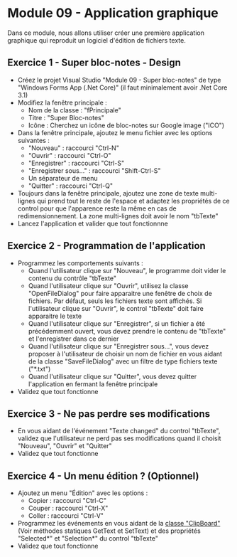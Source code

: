 # Module 09 - Application graphique

Dans ce module, nous allons utiliser créer une première application graphique qui reproduit un logiciel d'édition de fichiers texte.

## Exercice 1 - Super bloc-notes - Design

- Créez le projet Visual Studio "Module 09 - Super bloc-notes" de type "Windows Forms App (.Net Core)" (il faut minimalement avoir .Net Core 3.1)
- Modifiez la fenêtre principale :
  - Nom de la classe : "fPrincipale"
  - Titre : "Super Bloc-notes"
  - Icône : Cherchez un icône de bloc-notes sur Google image ("ICO")
- Dans la fenêtre principale, ajoutez le menu fichier avec les options suivantes :
  - "Nouveau" : raccourci "Ctrl-N"
  - "Ouvrir" : raccourci "Ctrl-O"
  - "Enregistrer" : raccourci "Ctrl-S"
  - "Enregistrer sous..." : raccourci "Shift-Ctrl-S"
  - Un séparateur de menu
  - "Quitter" : raccourci "Ctrl-Q"
- Toujours dans la fenêtre principale, ajoutez une zone de texte multi-lignes qui prend tout le reste de l'espace et adaptez les propriétés de ce control pour que l'apparence reste la même en cas de redimensionnement. La zone multi-lignes doit avoir le nom "tbTexte"
- Lancez l'application et valider que tout fonctionnne

## Exercice 2 - Programmation de l'application

- Programmez les comportements suivants :
  - Quand l'utilisateur clique sur "Nouveau", le programme doit vider le contenu du contrôle "tbTexte"
  - Quand l'utilisateur clique sur "Ouvrir", utilisez la classe "OpenFileDialog" pour faire apparaitre une fenêtre de choix de fichiers. Par défaut, seuls les fichiers texte sont affichés. Si l'utilisateur clique sur "Ouvrir", le control "tbTexte" doit faire apparaitre le texte
  - Quand l'utilisateur clique sur "Enregistrer", si un fichier a été précédemment ouvert, vous devez prendre le contenu de "tbTexte" et l'enregistrer dans ce dernier
  - Quand l'utilisateur clique sur "Enregistrer sous...", vous devez proposer à l'utilisateur de choisir un nom de fichier en vous aidant de la classe "SaveFileDialog" avec un filtre de type fichiers texte ("*.txt")
  - Quand l'utilisateur clique sur "Quitter", vous devez quitter l'application en fermant la fenêtre principale
- Validez que tout fonctionne

## Exercice 3 - Ne pas perdre ses modifications

- En vous aidant de l'événement "Texte changed" du control "tbTexte", validez que l'utilisateur ne perd pas ses modifications quand il choisit "Nouveau", "Ouvrir" et "Quitter"
- Validez que tout fonctionne

## Exercice 4 - Un menu édition ? (Optionnel)

- Ajoutez un menu "Édition" avec les options :
  - Copier : raccourci "Ctrl-C"
  - Couper : raccourci "Ctrl-X"
  - Coller : raccourci "Ctrl-V"
- Programmez les événements en vous aidant de la [classe "ClipBoard"](https://docs.microsoft.com/en-us/dotnet/api/system.windows.clipboard.gettext?view=netcore-3.1) (Voir méthodes statiques GetText et SetText) et des propriétés "Selected*" et "Selection*" du control "tbTexte"
- Validez que tout fonctionne
